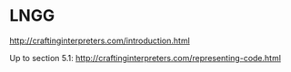 # LNGG
http://craftinginterpreters.com/introduction.html

Up to section 5.1: http://craftinginterpreters.com/representing-code.html

